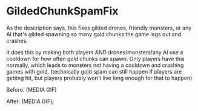 # GildedChunkSpamFix

As the description says, this fixes gilded drones, friendly monsters, or any AI that's gilded spawning so many gold chunks the game lags out and crashes.

It does this by making both players AND drones/monsters/any AI use a cooldown for how often gold chunks can spawn. Only players have this normally, which leads to monsters not having a cooldown and crashing games with gold.
(technically gold spam can still happen if players are getting hit, but players probably won't live long enough for that to happen)

Before: (MEDIA GIF)

After: (MEDIA GIF)j